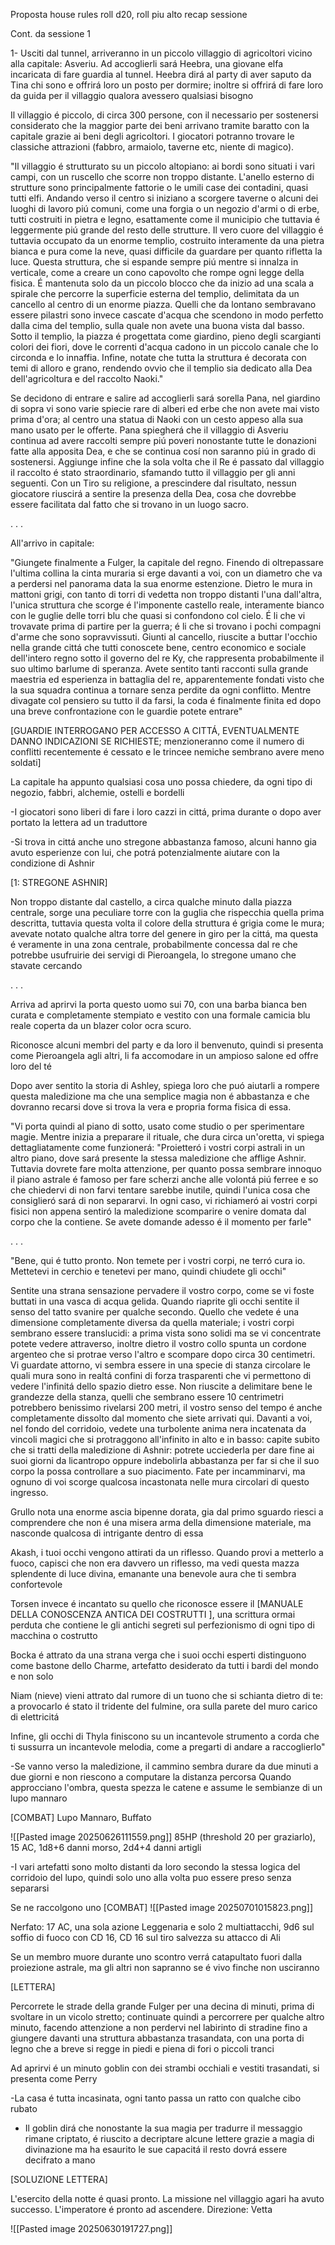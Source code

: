Proposta house rules
roll d20, roll piu alto recap sessione



Cont. da sessione 1


1- Usciti dal tunnel, arriveranno in un piccolo villaggio di agricoltori vicino alla capitale: Asveriu. Ad accoglierli sará Heebra, una giovane elfa incaricata di fare guardia al tunnel. Heebra dirá al party di aver saputo da Tina chi sono e offrirá loro un posto  per dormire; inoltre si offrirá di fare loro da guida per il villaggio qualora avessero qualsiasi bisogno

Il villaggio é piccolo, di circa 300 persone, con il necessario per sostenersi considerato che la maggior parte dei beni arrivano tramite baratto con la capitale grazie ai beni degli agricoltori. I giocatori potranno trovare le classiche attrazioni (fabbro, armaiolo, taverne etc, niente di magico). 

"Il villaggio é strutturato su un piccolo altopiano: ai bordi sono situati i vari campi, con un ruscello che scorre non troppo distante. L'anello esterno di strutture sono principalmente fattorie o le umili case dei contadini, quasi tutti elfi. Andando verso il centro si iniziano a scorgere taverne o alcuni dei luoghi di lavoro piú comuni, come una forgia o un negozio d'armi o di erbe, tutti costruiti in pietra e legno, esattamente come il municipio che tuttavia é leggermente piú grande del resto delle strutture. Il vero cuore del villaggio é tuttavia occupato da un enorme templio, costruito interamente da una pietra bianca e pura come la neve, quasi difficile da guardare per quanto rifletta la luce. Questa struttura, che si espande sempre piú mentre si innalza in verticale, come a creare un cono capovolto che rompe ogni legge della fisica. É mantenuta solo da un piccolo blocco che da inizio ad una scala a spirale che percorre la superficie esterna del templio, delimitata da un cancello al centro di un enorme piazza. Quelli che da lontano sembravano essere pilastri sono invece cascate d'acqua che scendono in modo perfetto dalla cima del templio, sulla quale non avete una buona vista dal basso.
Sotto il templio, la piazza é progettata come giardino, pieno degli scargianti colori dei fiori, dove le correnti d'acqua cadono in un piccolo canale che lo circonda e lo innaffia. Infine, notate che tutta la struttura é decorata con temi di alloro e grano, rendendo ovvio che il templio sia dedicato alla Dea dell'agricoltura e del raccolto Naoki."

Se decidono di entrare e salire ad accoglierli sará sorella Pana, nel giardino di sopra vi sono varie spiecie rare di alberi ed erbe che non avete mai visto prima d'ora; al centro una statua di Naoki con un cesto appeso alla sua mano usato per le offerte.  Pana spiegherá che il villaggio di Asveriu continua ad avere raccolti sempre piú poveri nonostante tutte le donazioni fatte alla apposita Dea, e che se continua cosí non saranno piú in grado di sostenersi. Aggiunge infine che la sola volta che il Re é passato dal villaggio il raccolto é stato straordinario, sfamando tutto il villaggio per gli anni seguenti. Con un Tiro su religione, a prescindere dal risultato, nessun giocatore riuscirá a sentire la presenza della Dea, cosa che dovrebbe essere facilitata dal fatto che si trovano in un luogo sacro.


. . .



All'arrivo in capitale:


"Giungete finalmente a Fulger, la capitale del regno. Finendo di oltrepassare l'ultima collina la cinta  muraria si erge davanti a voi, con un diametro che va a perdersi nel panorama data la sua enorme estenzione. Dietro le mura in mattoni grigi, con tanto di torri di vedetta non troppo distanti l'una dall'altra, l'unica struttura che scorge é l'imponente castello reale, interamente bianco con le guglie delle torri blu che quasi si confondono col cielo. É li che vi trovavate prima di partire per la guerra; é li che si trovano i pochi compagni d'arme che sono sopravvissuti. Giunti al cancello, riuscite a buttar l'occhio nella grande cittá che tutti conoscete bene, centro economico e sociale dell'intero regno sotto il governo del re Ky, che rappresenta probabilmente il suo ultimo barlume di speranza. Avete sentito tanti racconti sulla grande maestria ed esperienza in battaglia del re, apparentemente fondati visto che la sua squadra continua a tornare senza perdite da ogni conflitto. Mentre divagate col pensiero su tutto il da farsi, la coda é finalmente finita ed dopo una breve confrontazione con le guardie potete entrare"

[GUARDIE INTERROGANO PER ACCESSO A CITTÁ, EVENTUALMENTE DANNO INDICAZIONI SE RICHIESTE; menzioneranno come il numero di conflitti recentemente é cessato e le trincee nemiche sembrano avere meno soldati]




La capitale ha appunto qualsiasi cosa uno possa chiedere, da ogni tipo di negozio, fabbri, alchemie, ostelli e bordelli

-I giocatori sono liberi di fare i loro cazzi in cittá, prima durante o dopo aver portato la lettera ad un traduttore

-Si trova in cittá anche uno stregone abbastanza famoso, alcuni hanno gia avuto esperienze con lui, che potrá potenzialmente aiutare con la condizione di Ashnir




[1: STREGONE ASHNIR]

Non troppo distante dal castello, a circa qualche minuto dalla piazza centrale, sorge una peculiare torre con la guglia che rispecchia quella prima descritta, tuttavia questa volta il colore della struttura é grigia come le mura; avevate notato qualche altra torre del genere in giro per la cittá, ma questa é veramente in una zona centrale, probabilmente concessa dal re che potrebbe usufruirie dei servigi di Pieroangela, lo stregone umano che stavate cercando

. . .

Arriva ad aprirvi la porta questo uomo sui 70, con una barba bianca ben curata e completamente stempiato e vestito con una formale camicia blu reale coperta da un blazer color ocra scuro.

Riconosce alcuni membri del party e da loro il benvenuto, quindi si presenta come Pieroangela agli altri, li fa accomodare in un ampioso salone ed offre loro del té

Dopo aver sentito la storia di Ashley, spiega loro che puó aiutarli a rompere questa maledizione ma che una semplice magia non é abbastanza e che dovranno recarsi dove si trova la vera e propria forma fisica di essa. 

"Vi porta quindi al piano di sotto, usato come studio o per sperimentare magie. Mentre inizia a preparare il rituale, che dura circa un'oretta, vi spiega dettagliatamente come funzionerá: "Proietteró i vostri corpi astrali in un altro piano, dove sará presente la stessa maledizione che afflige Ashnir. Tuttavia dovrete fare molta attenzione, per quanto possa sembrare innoquo il piano astrale é famoso per fare scherzi anche alle volontá piú ferree e so che chiedervi di non farvi tentare sarebbe inutile, quindi l'unica cosa che consiglieró sará di non separarvi. In ogni caso, vi richiameró ai vostri corpi fisici non appena sentiró la maledizione scomparire o venire domata dal corpo che la contiene. Se avete domande adesso é il momento per farle"

. . .

"Bene, qui é tutto pronto. Non temete per i vostri corpi, ne terró cura io. Mettetevi in cerchio e tenetevi per mano, quindi chiudete gli occhi"

Sentite una strana sensazione pervadere il vostro corpo, come se vi foste buttati in una vasca di acqua gelida. Quando riaprite gli occhi sentite il senso del tatto svanire per qualche secondo. Quello che vedete é una dimensione completamente diversa da quella materiale; i vostri corpi sembrano essere translucidi: a prima vista sono solidi ma se vi concentrate potete vedere attraverso, inoltre dietro il vostro collo spunta un cordone argenteo che si protrae verso l'altro e scompare dopo circa 30 centimetri. Vi guardate attorno, vi sembra essere in una specie di stanza circolare le quali mura sono in realtá confini di forza trasparenti che vi permettono di vedere l'infinitá dello spazio dietro esse. Non riuscite a delimitare bene le grandezze della stanza, quelli che sembrano essere 10 centrimetri potrebbero benissimo rivelarsi 200 metri, il vostro senso del tempo é anche completamente dissolto dal momento che siete arrivati qui. Davanti a voi, nel fondo del corridoio, vedete una turbolente anima nera incatenata da vincoli magici che si protraggono all'infinito in alto e in basso: capite subito che si tratti della maledizione di Ashnir: potrete ucciederla per dare fine ai suoi giorni da licantropo oppure indebolirla abbastanza per far si che il suo corpo la possa controllare a suo piacimento. Fate per incamminarvi, ma ognuno di voi scorge qualcosa incastonata nelle mura circolari di questo ingresso.

Grullo nota una enorme ascia bipenne dorata, gia dal primo sguardo riesci a comprendere che non é una misera arma della dimensione materiale, ma nasconde qualcosa di intrigante dentro di essa

Akash, i tuoi occhi vengono attirati da un riflesso. Quando provi a metterlo a fuoco, capisci che non era davvero un riflesso, ma vedi questa mazza splendente di luce divina, emanante una benevole aura che ti sembra confortevole

Torsen invece é incantato su quello che riconosce essere il [MANUALE DELLA CONOSCENZA ANTICA DEI COSTRUTTI ], una scrittura ormai perduta che contiene le gli antichi segreti sul perfezionismo di ogni tipo di macchina o costrutto

Bocka é attrato da una strana verga che i suoi occhi esperti distinguono come bastone dello Charme, artefatto desiderato da tutti i bardi del mondo e non solo

Niam (nieve) vieni attrato dal rumore di un tuono che si schianta dietro di te: a provocarlo é stato il tridente del fulmine, ora sulla parete del muro carico di elettricitá

Infine, gli occhi di Thyla finiscono su un incantevole strumento a corda che ti sussurra un incantevole melodia, come a pregarti di andare a raccoglierlo"



-Se vanno verso la maledizione, il cammino sembra durare da due minuti a due giorni e non riescono a computare la distanza percorsa 
Quando approcciano l'ombra, questa spezza le catene e assume le sembianze di un lupo mannaro


[COMBAT]
Lupo Mannaro, Buffato

![[Pasted image 20250626111559.png]]
85HP (threshold 20 per graziarlo), 15 AC, 1d8+6 danni morso,  2d4+4 danni artigli



-I vari artefatti sono molto distanti da loro secondo la stessa logica del corridoio del lupo, quindi solo uno alla volta puo essere preso senza separarsi

Se ne raccolgono uno
[COMBAT]
![[Pasted image 20250701015823.png]]

Nerfato: 17 AC, una sola azione Leggenaria e solo 2 multiattacchi, 9d6 sul soffio di fuoco con CD 16, CD 16 sul tiro salvezza su attacco di Ali


Se un membro muore durante uno scontro verrá catapultato fuori dalla proiezione astrale, ma gli altri non sapranno se é vivo finche non usciranno



[LETTERA]


Percorrete le strade della grande Fulger per una decina di minuti, prima di svoltare in un vicolo stretto; continuate quindi a percorrere per qualche altro minuto, facendo attenzione a non perdervi nel labirinto di stradine fino a giungere davanti una struttura abbastanza trasandata, con una porta di legno che a breve si regge in piedi e piena di fori o piccoli tranci


Ad aprirvi é un minuto goblin con dei strambi occhiali e vestiti trasandati, si presenta come Perry

-La casa é tutta incasinata, ogni tanto passa un ratto con qualche cibo rubato 




- Il goblin dirá che nonostante la sua magia per tradurre il messaggio rimane criptato, é riuscito a decriptare alcune lettere grazie a magia di divinazione ma ha esaurito le sue capacitá il resto dovrá essere decifrato a mano













[SOLUZIONE LETTERA]

L'esercito della notte é quasi pronto. La missione nel villaggio agari ha avuto successo. L'imperatore é pronto ad ascendere. Direzione: Vetta

![[Pasted image 20250630191727.png]]